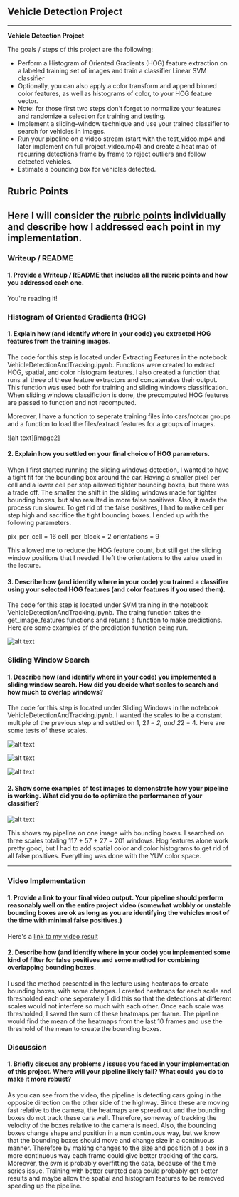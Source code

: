 ## **Vehicle Detection Project**

---

**Vehicle Detection Project**

The goals / steps of this project are the following:

* Perform a Histogram of Oriented Gradients (HOG) feature extraction on a labeled training set of images and train a classifier Linear SVM classifier
* Optionally, you can also apply a color transform and append binned color features, as well as histograms of color, to your HOG feature vector. 
* Note: for those first two steps don't forget to normalize your features and randomize a selection for training and testing.
* Implement a sliding-window technique and use your trained classifier to search for vehicles in images.
* Run your pipeline on a video stream (start with the test_video.mp4 and later implement on full project_video.mp4) and create a heat map of recurring detections frame by frame to reject outliers and follow detected vehicles.
* Estimate a bounding box for vehicles detected.

[//]: # (Image References)
[predictions]: ./writeup_images/predictions.JPG
[slidingwindows1]: ./writeup_images/slidingwindows1.JPG
[slidingwindows2]: ./writeup_images/slidingwindows2.JPG
[slidingwindows3]: ./writeup_images/slidingwindows3.JPG
[pipeline]: ./writeup_images/pipeline.JPG


## Rubric Points

Here I will consider the [rubric points](https://review.udacity.com/#!/rubrics/513/view) individually and describe how I addressed each point in my implementation.  
---
### Writeup / README

#### 1. Provide a Writeup / README that includes all the rubric points and how you addressed each one.
You're reading it!

### Histogram of Oriented Gradients (HOG)

#### 1. Explain how (and identify where in your code) you extracted HOG features from the training images.

The code for this step is located under Extracting Features in the notebook VehicleDetectionAndTracking.ipynb. Functions were created to extract HOG, spatial, and color histogram features. I also created a function that runs all three of these feature extractors and concatenates their output. This function was used both for training and sliding windows classification. When sliding windows classifiction is done, the precomputed HOG features are passed to function and not recomputed.

Moreover, I have a function to seperate training files into cars/notcar groups and a function to load the files/extract features for a groups of images.

![alt text][image2]

#### 2. Explain how you settled on your final choice of HOG parameters.

When I first started running the sliding windows detection, I wanted to have a tight fit for the bounding box around the car. Having a smaller pixel per cell and a lower cell per step allowed tighter bounding boxes, but there was a trade off. The smaller the shift in the sliding windows made for tighter bounding boxes, but also resulted in more false positives. Also, it made the process run slower. To get rid of the false positives, I had to make cell per step high and sacrifice the tight bounding boxes. I ended up with the following parameters.

pix_per_cell = 16
cell_per_block = 2
orientations = 9

This allowed me to reduce the HOG feature count, but still get the sliding window positions that I needed. I left the orientations to the value used in the lecture. 

#### 3. Describe how (and identify where in your code) you trained a classifier using your selected HOG features (and color features if you used them).

The code for this step is located under SVM training in the notebook VehicleDetectionAndTracking.ipynb. The traing function takes the get_image_features functions and returns a function to make predictions. Here are some examples of the prediction function being run.

![alt text][predictions]

### Sliding Window Search

#### 1. Describe how (and identify where in your code) you implemented a sliding window search.  How did you decide what scales to search and how much to overlap windows?

The code for this step is located under Sliding Windows in the notebook VehicleDetectionAndTracking.ipynb. I wanted the scales to be a constant multiple of the previous step and settled on 1, 2*1 = 2, and 2*2 = 4. Here are some tests of these scales.

![alt text][slidingwindows1]

![alt text][slidingwindows2]

![alt text][slidingwindows3]

#### 2. Show some examples of test images to demonstrate how your pipeline is working.  What did you do to optimize the performance of your classifier?

![alt text][pipeline]

This shows my pipeline on one image with bounding boxes. I searched on three scales totaling 117 + 57 + 27 = 201 windows. Hog features alone work pretty good, but I had to add spatial color and color histograms to get rid of all false positives. Everything was done with the YUV color space.

---

### Video Implementation

#### 1. Provide a link to your final video output.  Your pipeline should perform reasonably well on the entire project video (somewhat wobbly or unstable bounding boxes are ok as long as you are identifying the vehicles most of the time with minimal false positives.)
Here's a [link to my video result](./output_videos/project_video.mp4)


#### 2. Describe how (and identify where in your code) you implemented some kind of filter for false positives and some method for combining overlapping bounding boxes.

I used the method presented in the lecture using heatmaps to create bounding boxes, with some changes. I created heatmaps for each scale and thresholded each one seperately. I did this so that the detections at different scales would not interfere so much with each other. Once each scale was thresholded, I saved the sum of these heatmaps per frame. The pipeline would find the mean of the heatmaps from the last 10 frames and use the threshold of the mean to create the bounding boxes. 

### Discussion

#### 1. Briefly discuss any problems / issues you faced in your implementation of this project.  Where will your pipeline likely fail?  What could you do to make it more robust?

As you can see from the video, the pipeline is detecting cars going in the opposite direction on the other side of the highway. Since these are moving fast relative to the camera, the heatmaps are spread out and the bounding boxes do not track these cars well. Therefore, someway of tracking the velocity of the boxes relative to the camera is need. Also, the bounding boxes change shape and position in a non continuous way, but we know that the bounding boxes should move and change size in a continuous manner. Therefore by making changes to the size and position of a box in a more continuous way each frame could give better tracking of the cars. Moreover, the svm is probably overfitting the data, because of the time series issue. Training with better curated data could probably get better results and maybe allow the spatial and histogram features to be removed speeding up the pipeline.

